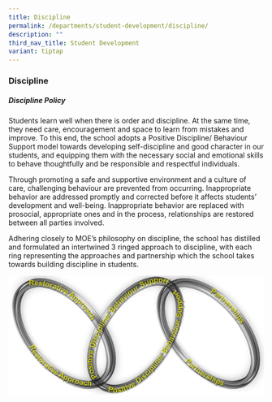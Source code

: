 ```yaml
---
title: Discipline
permalink: /departments/student-development/discipline/
description: ""
third_nav_title: Student Development
variant: tiptap
---
```

### **Discipline**
##### Discipline Policy

Students learn well when there is order and discipline. At the same time, they need care, encouragement and space to learn from mistakes and improve. To this end, the school adopts a Positive Discipline/ Behaviour Support model towards developing self-discipline and good character in our students, and equipping them with the necessary social and emotional skills to behave thoughtfully and be responsible and respectful individuals.  
  
Through promoting a safe and supportive environment and a culture of care, challenging behaviour are prevented from occurring. Inappropriate behavior are addressed promptly and corrected before it affects students’ development and well-being. Inappropriate behavior are replaced with prosocial, appropriate ones and in the process, relationships are restored between all parties involved.  
  
Adhering closely to MOE’s philosophy on discipline, the school has distilled and formulated an intertwined 3 ringed approach to discipline, with each ring representing the approaches and partnership which the school takes towards building discipline in students.

![Discipline Policy model](/images/Our%20Experiences/Student%20Development/sd4.png)